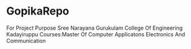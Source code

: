 # GopikaRepo
For Project Purpose 
Sree Narayana Gurukulam College Of Engineering Kadayiruppu
Courses:Master Of Computer Applicatons
Electronics And Communication 
